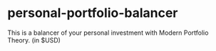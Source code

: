 # personal-portfolio-balancer
This is a balancer of your personal investment with Modern Portfolio Theory. (in $USD)
